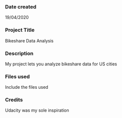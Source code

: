 ### Date created
19/04/2020

### Project Title
Bikeshare Data Analysis

### Description
My project lets you analyze bikeshare data for US cities

### Files used
Include the files used

### Credits
Udacity was my sole inspiration
